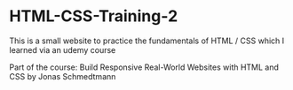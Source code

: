 # HTML-CSS-Training-2
This is a small website to practice the fundamentals of HTML / CSS which I learned via an udemy course

Part of the course: Build Responsive Real-World Websites with HTML and CSS by Jonas Schmedtmann
